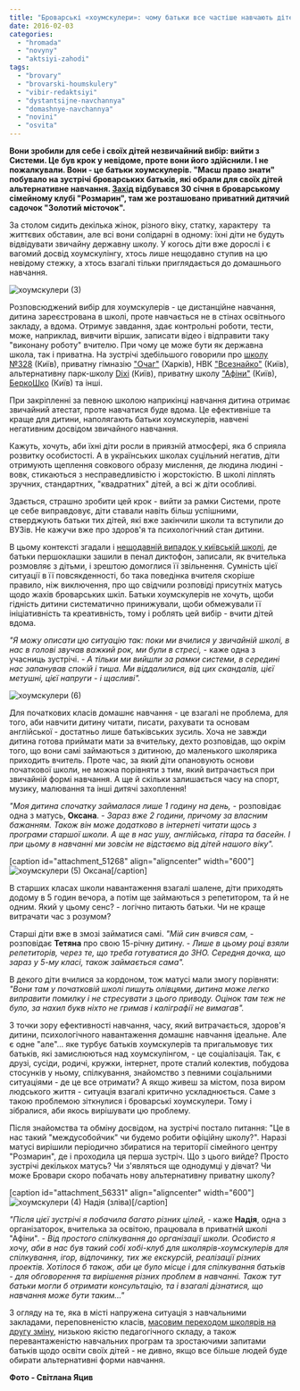 ```yaml
---
title: "Броварські «хоумскулери»: чому батьки все частіше навчають дітей вдома, а не в школі?"
date: 2016-02-03
categories: 
  - "hromada"
  - "novyny"
  - "aktsiyi-zahodi"
tags: 
  - "brovary"
  - "brovarski-houmskulery"
  - "vibir-redaktsiyi"
  - "dystantsijne-navchannya"
  - "domashnye-navchannya"
  - "novini"
  - "osvita"
---
```


**Вони зробили для себе і своїх дітей незвичайний вибір: вийти з Системи. Це був крок у невідоме, проте вони його здійснили. І не пожалкували. Вони - це батьки хоумскулерів. "Маєш право знати" побувало на зустрічі броварських батьків, які обрали для своїх дітей альтернативне навчання. [Захід](https://mpz.brovary.org/anons-perspektyvy-domashnogo-navchannya-obgovoryuvatymut-brovarski-houmskulery-v-tsyu-subotu/) відбувався 30 січня в броварському сімейному клубі "Розмарин", там же розташовано приватний дитячий садочок "Золотий місточок".**

За столом сидить декілька жінок, різного віку, статку, характеру  та життєвих обставин, але всі вони солідарні в одному: їхні діти не будуть відвідувати звичайну державну школу. У когось діти вже дорослі і є вагомий досвід хоумскулінгу, хтось лише нещодавно ступив на цю невідому стежку, а хтось взагалі тільки приглядається до домашнього навчання.

![хоумскулери (3)](https://mpz.brovary.org/wp-content/uploads/2016/01/houmskulery-3.jpg)

Розповсюджений вибір для хоумскулерів - це дистанційне навчання, дитина зареєстрована в школі, проте навчається не в стінах освітнього закладу, а вдома. Отримує завдання, здає контрольні роботи, тести, може, наприклад, вивчити віршик, записати відео і відправити таку "виконану роботу" вчителю. При чому це може бути як державна школа, так і приватна. На зустрічі здебільшого говорили про [школу №328](http://znz-328.at.ua/) (Київ), приватну гімназію ["Очаг"](http://www.ochag.kh.ua/) (Харків), НВК ["Всезнайко"](http://www.vseznaiko.com.ua/index.php/shkola/distantsijna-shkola) (Київ), альтернативну парк-школу [Dixi](http://www.parkschool.com.ua/) (Київ), приватну школу ["Афіни"](http://www.athens.kiev.ua/) (Київ), [БеркоШко](http://berkoshko.blogspot.com/) (Київ) та інші.

При закріпленні за певною школою наприкінці навчання дитина отримає звичайний атестат, проте навчатися буде вдома. Це ефективніше та краще для дитини, наполягають батьки хоумскулерів, навчені негативним досвідом звичайного навчання.

Кажуть, хочуть, аби їхні діти росли в приязній атмосфері, яка б сприяла розвитку особистості. А в українських школах суцільний негатив, діти отримують щеплення совкового образу мислення, де людина людині - вовк, стикаються з несправедливістю і жорстокістю. В школі ліплять зручних, стандартних, "квадратних" дітей, а всі ж діти особливі.

Здається, страшно зробити цей крок - вийти за рамки Системи, проте це себе виправдовує, діти ставали навіть більш успішними, стверджують батьки тих дітей, які вже закінчили школи та вступили до ВУЗів. Не кажучи вже про здоров'я та психологічний стан дитини.

В цьому контексті згадали і [нещодавній випадок у київській школі](http://ukr.lb.ua/news/2016/01/26/326400_kiivskiy_shkoli_vchitelka.html), де батьки першоклашки зашили в пенал диктофон, записали, як вчителька розмовляє з дітьми, і зрештою домоглися її звільнення. Сумність цієї ситуації в її повсякденності, бо така поведінка вчителя скоріше правило, ніж виключення, про що свідчили розповіді присутніх матусь щодо жахів броварських шкіл. Батьки хоумскулерів не хочуть, щоби гідність дитини систематично принижували, щоби обмежували її ініціативність та креативність, тому і роблять цей вибір - вчити дітей вдома.

_"Я можу описати цю ситуацію так: поки ми вчилися у звичайній школі, в нас в голові звучав важкий рок,_ _ми були в стресі,_ - каже одна з учасниць зустрічі. - _А тільки ми вийшли за рамки системи, в середині нас запанував спокій і тиша. Ми віддалилися, від цих скандалів, цієї метушні, цієї напруги - і щасливі"._

![хоумскулери (6)](https://mpz.brovary.org/wp-content/uploads/2016/01/houmskulery-6.jpg)

Для початкових класів домашнє навчання - це взагалі не проблема, для того, аби навчити дитину читати, писати, рахувати та основам англійської - достатньо лише батьківських зусиль. Хоча не завжди дитина готова приймати мати за вчительку, дехто розповідав, що окрім того, що вони самі займаються з дитиною, до маленького школярика приходить вчитель. Проте час, за який діти опановують основи початкової школи, не можна порівняти з тим, який витрачається при звичайній формі навчання. А ще й скільки залишається часу на спорт, музику, малювання та інші дитячі захоплення!

_"Моя дитина спочатку займалася лише 1 годину на день,_ - розповідає одна з матусь, **Оксана**. - _Зараз вже 2 години, причому за власним бажанням. Також він може додатково в інтернеті читати щось з програми старшої школи. А ще в нас ушу, англійська, гітара та басейн. І при цьому в навчанні ми зовсім не відстаємо від дітей нашого віку"._

\[caption id="attachment\_51268" align="aligncenter" width="600"\]![хоумскулери (5)](https://mpz.brovary.org/wp-content/uploads/2016/01/houmskulery-5.jpg) Оксана\[/caption\]

В старших класах школи навантаження взагалі шалене, діти приходять додому в 5 годин вечора, а потім ще займаються з репетитором, та й не одним. Який у цьому сенс? - логічно питають батьки. Чи не краще витрачати час з розумом?

Старші діти вже в змозі займатися самі. _"Мій син вчився сам,_ - розповідає **Тетяна** про свою 15-річну дитину. - _Лише в цьому році взяли репетиторів, через те, що треба готуватися до ЗНО. Середня дочка, що зараз у 5-му класі, також займається сама"._

В декого діти вчилися за кордоном, тож матусі мали змогу порівняти: _"Вони там у початковій школі пишуть олівцями, дитина може легко виправити помилку і не стресувати з цього приводу. Оцінок там теж не було, за нахил букв ніхто не гримав і каліграфії не вимагав"._

З точки зору ефективності навчання, часу, який витрачається, здоров'я дитини, психологічного навантаження домашнє навчання ідеальне. Але є одне "але"... яке турбує батьків хоумскулерів та пригальмовує тих батьків, які замислюються над хоумскулінгом, - це соціалізація. Так, є друзі, сусіди, родичі, кружки, інтернет, проте сталий колектив, побудова стосунків у ньому, спілкування, знайомство з певними соціальними ситуаціями - де це все отримати? А якщо живеш за містом, поза виром людського життя - ситуація взагалі критично ускладнюється. Саме з такою проблемою зіткнулися і броварські хоумскулери. Тому і зібралися, аби якось вирішувати цю проблему.

Після знайомства та обміну досвідом, на зустрічі постало питання: "Це в нас такий "междусобойчик" чи будемо робити офіційну школу?". Наразі матусі вирішили періодично збиратися на території сімейного центру "Розмарин", де і проходила ця перша зустріч. Що з цього вийде? Просто зустрічі декількох матусь? Чи з'являться ще однодумці у дівчат? Чи може Бровари скоро побачать нову альтернативну приватну школу?

\[caption id="attachment\_56331" align="aligncenter" width="600"\]![хоумскулери (4)](https://mpz.brovary.org/wp-content/uploads/2016/02/houmskulery-4.jpg) Надія (зліва)\[/caption\]

_"Після цієї зустрічі я побачила багато різних цілей,_ - каже **Надія**, одна з організаторок, вчителька за освітою, працювала в приватній школі "Афіни". - _Від простого спілкування до організації школи. Особисто я хочу, аби в нас був такий собі хобі-клуб для школярів-хоумскулерів для спілкування, ігор, відпочинку, тих же екскурсій, реалізації різних проектів. Хотілося б також, аби це було місце і для спілкування батьків - для обговорення та вирішення різних проблем в навчанні. Також тут батьки могли б отримати консультацію, та і взагалі дізнатися, що навчання може бути таким..."_

З огляду на те, яка в місті напружена ситуація з навчальними закладами, переповненістю класів, [масовим переходом школярів на другу зміну](https://mpz.brovary.org/kilkist-brovarskyh-shkolyariv-yaki-vchatsya-u-drugu-zminu-zrosla-na-40/), низькою якістю педагогічного складу, а також перевантаженістю навчальних програм та зростаючими запитами батьків щодо освіти своїх дітей - не дивно, якщо все більше людей буде обирати альтернативні форми навчання.

**Фото - Світлана Яцив**
